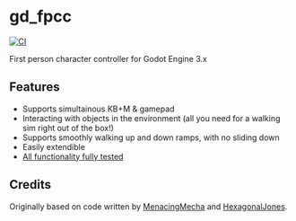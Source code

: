 # gd_fpcc
[![CI](https://github.com/MenacingMecha/gd_fpcc/actions/workflows/main.yml/badge.svg)](https://github.com/MenacingMecha/gd_fpcc/actions/workflows/main.yml)

First person character controller for Godot Engine 3.x

## Features

- Supports simultainous KB+M & gamepad
- Interacting with objects in the environment (all you need for a walking sim right out of the box!)
- Supports smoothly walking up and down ramps, with no sliding down
- Easily extendible
- [All functionality fully tested](test/)

## Credits

Originally based on code written by [MenacingMecha](https://menacingmecha.github.io/) and [HexagonalJones](https://github.com/HexagonalJones).
